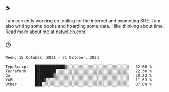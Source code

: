 ### ☕

I am currently working on tooling for the internet and promoting SRE. I am also writing some books and hoarding some data. I like thinking about time. Read more about me at [natwelch.com](https://natwelch.com).

### 🕒

<!--START_SECTION:waka-->
```text
Week: 15 October, 2021 - 21 October, 2021

TypeScript   █████████████▒░░░░░░░░░░░░░░░░░░░░░░░░░░░   32.60 % 
Terraform    █████████░░░░░░░░░░░░░░░░░░░░░░░░░░░░░░░░   22.30 % 
Go           ████████▒░░░░░░░░░░░░░░░░░░░░░░░░░░░░░░░░   20.22 % 
YAML         ████▓░░░░░░░░░░░░░░░░░░░░░░░░░░░░░░░░░░░░   11.63 % 
Other        ███░░░░░░░░░░░░░░░░░░░░░░░░░░░░░░░░░░░░░░   07.69 % 
```
<!--END_SECTION:waka-->
